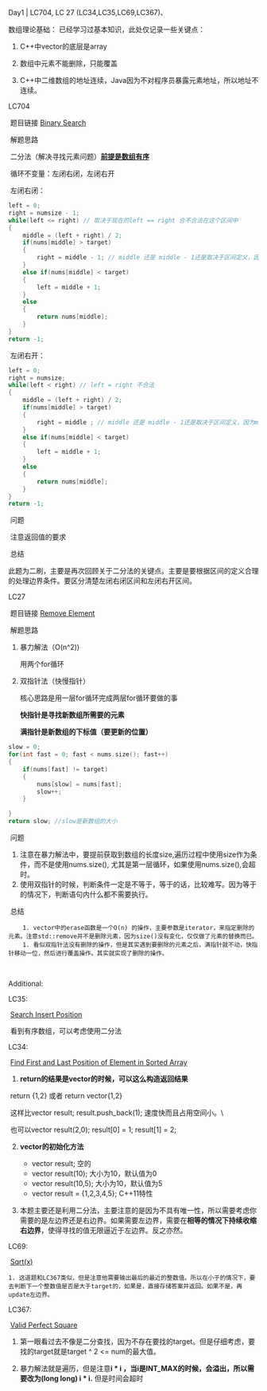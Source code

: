 Day1 | LC704, LC 27 (LC34,LC35,LC69,LC367)、

数组理论基础：
	已经学习过基本知识，此处仅记录一些关键点：

1. C++中vector的底层是array

2. 数组中元素不能删除，只能覆盖

3. C++中二维数组的地址连续，Java因为不对程序员暴露元素地址，所以地址不连续。

   

LC704

​	题目链接 [Binary Search](https://leetcode.com/problems/binary-search/)

​	解题思路 

​		二分法（解决寻找元素问题）<u>**前提是数组有序**</u>

​		循环不变量：左闭右闭，左闭右开

​		左闭右闭：

```c++
left = 0;
right = numsize - 1;
while(left <= right) // 取决于现在的left == right 合不合法在这个区间中
{
    middle = (left + right) / 2;
    if(nums[middle] > target)
    {
        right = middle - 1; // middle 还是 middle - 1还是取决于区间定义，因为middle一定不是我们所需要的值，所以接下来的区间一定是不包括这个值，所以是middle  - 1     
    }
    else if(nums[middle] < target)
    {
        left = middle + 1;
    }
    else
    {
        return nums[middle];
    }
}
return -1;
```

​		左闭右开：

```c++
left = 0;
right = numsize;
while(left < right) // left = right 不合法
{
    middle = (left + right) / 2;
    if(nums[middle] > target)
    {
        right = middle ; // middle 还是 middle - 1还是取决于区间定义，因为middle一定不是我们所需要的值，但是右边是开的，所以right = middle, 因为不包含这个right 
    }
    else if(nums[middle] < target)
    {
        left = middle + 1;
    }
    else
    {
        return nums[middle];
    }
}
return -1;
```

​	问题

​		注意返回值的要求

​	总结

​		此题为二刷，主要是再次回顾关于二分法的关键点。主要是要根据区间的定义合理的处理边界条件。要区分清楚左闭右闭区间和左闭右开区间。



LC27

​	题目链接 [Remove Element](https://leetcode.com/problems/remove-element/)

​	解题思路 

 1. 暴力解法（O(n^2))

    用两个for循环

2. 双指针法（快慢指针）

   核心思路是用一层for循环完成两层for循环要做的事

   **快指针是寻找新数组所需要的元素**

   **满指针是新数组的下标值（要更新的位置）**

```c++
slow = 0;
for(int fast = 0; fast < nums.size(); fast++)
{
    if(nums[fast] != target)
    {
        nums[slow] = nums[fast];
        slow++;
    }
   
}
return slow; //slow是新数组的大小
```

​	问题

1. 注意在暴力解法中，要提前获取到数组的长度size,遍历过程中使用size作为条件，而不是使用nums.size(), 尤其是第一层循环，如果使用nums.size(),会超时。  
2. 使用双指针的时候，判断条件一定是不等于，等于的话，比较难写。因为等于的情况下，判断语句内什么都不需要执行。

​	总结

		1. vector中的erase函数是一个O(n) 的操作，主要参数是iterator，来指定删除的元素。注意std::remove并不是删除元素，因为size()没有变化，仅仅做了元素的替换而已。
		1. 看似双指针法没有删除的操作，但是其实遇到要删除的元素之后，满指针就不动，快指针移动一位，然后进行覆盖操作。其实就实现了删除的操作。

​		

Additional:

LC35:

​	[Search Insert Position](https://leetcode.com/problems/search-insert-position/)

​	看到有序数组，可以考虑使用二分法



LC34:

​	[Find First and Last Position of Element in Sorted Array](https://leetcode.com/problems/find-first-and-last-position-of-element-in-sorted-array/)

1. **return的结果是vector<int>的时候，可以这么构造返回结果**

​	   return {1,2}  或者 return vector<int>{1,2}

​           这样比vector<int> result;  result.push_back(1); 速度快而且占用空间小。\

​	   也可以vector<int> result(2,0); result[0] = 1; result[1] = 2;

   2. **vector的初始化方法**

      - vector<int> result; 空的
      - vector<int> result(10);  大小为10，默认值为0
      - vector<int> result(10,5);  大小为10，默认值为5
      - vector<int> result = {1,2,3,4,5}; C++11特性

   3. 本题主要还是利用二分法，主要注意的是因为不具有唯一性，所以需要考虑你需要的是左边界还是右边界。如果需要左边界，需要在**相等的情况下持续收缩右边界**，使得寻找的值无限逼近于左边界。反之亦然。

      

      

LC69:

​	[Sqrt(x)](https://leetcode.com/problems/sqrtx/description/)

 	1. 这道题和LC367类似，但是注意他需要输出最后的最近的整数值。所以在小于的情况下，要去判断下一个整数值是否是大于target的，如果是，直接存储答案并返回。如果不是，再update左边界。



LC367:

​	[Valid Perfect Square](https://leetcode.com/problems/valid-perfect-square/)

 1. 第一眼看过去不像是二分查找，因为不存在要找的target。但是仔细考虑，要找的target就是target ^ 2 <= num的最大值。

    

 2. 暴力解法就是遍历，但是注意**i * i ，当i是INT_MAX的时候，会溢出，所以需要改为(long long) i * i.** 但是时间会超时







​       



